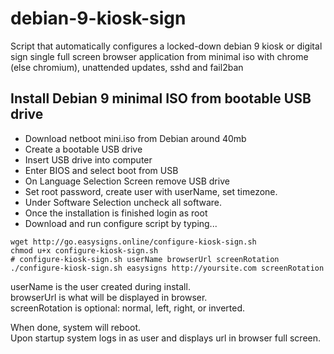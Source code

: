 # debian-9-kiosk-sign
Script that automatically configures a locked-down debian 9 kiosk or digital sign single full screen browser application from minimal iso with chrome (else chromium), unattended updates, sshd and fail2ban 

## Install Debian 9 minimal ISO from bootable USB drive
* Download netboot mini.iso from Debian around 40mb
* Create a bootable USB drive
* Insert USB drive into computer
* Enter BIOS and select boot from USB
* On Language Selection Screen remove USB drive 
* Set root password, create user with userName, set timezone.
* Under Software Selection uncheck all software.
* Once the installation is finished login as root
* Download and run configure script by typing...

```
wget http://go.easysigns.online/configure-kiosk-sign.sh
chmod u+x configure-kiosk-sign.sh
# configure-kiosk-sign.sh userName browserUrl screenRotation
./configure-kiosk-sign.sh easysigns http://yoursite.com screenRotation
```
userName is the user created during install.  
browserUrl is what will be displayed in browser.  
screenRotation is optional: normal, left, right, or inverted.  
  
When done, system will reboot.  
Upon startup system logs in as user and displays url in browser full screen.
